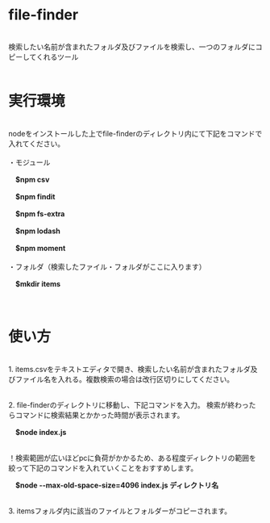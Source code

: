 # file-finder
<br>検索したい名前が含まれたフォルダ及びファイルを検索し、一つのフォルダにコピーしてくれるツール
<br><br>
# 実行環境
<br>nodeをインストールした上でfile-finderのディレクトリ内にて下記をコマンドで入れてください。
<br><br>
・モジュール

　<b>$npm csv</b>

　<b>$npm findit</b>

　<b>$npm fs-extra</b>

　<b>$npm lodash</b>

　<b>$npm moment</b>
<br><br>
・フォルダ（検索したファイル・フォルダがここに入ります）

　<b>$mkdir items</b>
<br><br><br>
# 使い方
<br>1. items.csvをテキストエディタで開き、検索したい名前が含まれたフォルダ及びファイル名を入れる。複数検索の場合は改行区切りにしてください。

<br>2. file-finderのディレクトリに移動し、下記コマンドを入力。 検索が終わったらコマンドに検索結果とかかった時間が表示されます。

　<b>$node index.js</b>

<br>！検索範囲が広いほどpcに負荷がかかるため、ある程度ディレクトリの範囲を絞って下記のコマンドを入れていくことをおすすめします。

　<b>$node --max-old-space-size=4096 index.js ディレクトリ名</b>

<br>3. itemsフォルダ内に該当のファイルとフォルダーがコピーされます。


